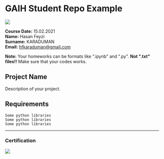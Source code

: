 # GAIH Student Repo Example
![](img/logo.png)

**Course Date:** 15.02.2021  
**Name:** Hasan Feyzi  
**Surname:** KARADUMAN  
**Email:** hfkaraduman@gmail.com  

**Note:** Your homeworks can be formats like ".ipynb" and ".py". **Not ".txt" files!!** Make sure that your codes works.  

## Project Name
Description of your project.

## Requirements
```
Some python libraries
Some python libraries
Some python libraries
```
---

### Certification
![](img/certificate_ex.png)

